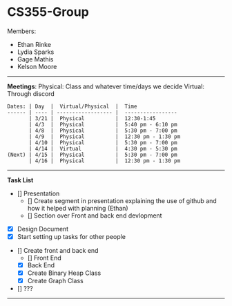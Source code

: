 # CS355-Group
Members: 
   - Ethan Rinke
   - Lydia Sparks
   - Gage Mathis
   - Kelson Moore

---

**Meetings**:
    Physical: Class and whatever time/days we decide
    Virtual: Through discord

    Dates: | Day  |  Virtual/Physical  |  Time
    ------ | ---- | ------------------ |  -----------------
           | 3/21 |  Physical          |  12:30-1:45
           | 4/3  |  Physical          |  5:40 pm - 6:10 pm  
           | 4/8  |  Physical          |  5:30 pm - 7:00 pm
           | 4/9  |  Physical          |  12:30 pm - 1:30 pm
           | 4/10 |  Physical          |  5:30 pm - 7:00 pm
           | 4/14 |  Virtual           |  4:30 pm - 5:30 pm
    (Next) | 4/15 |  Physical          |  5:30 pm - 7:00 pm
           | 4/16 |  Physical          |  12:30 pm - 1:30 pm

---

**Task List**

- [] Presentation
   - [] Create segment in presentation explaining the use of github and how it helped with planning (Ethan)
   - [] Section over Front and back end devlopment
- [X]  Design Document
- [X]  Start setting up tasks for other people
- []   Create front and back end
   - [] Front End
   - [X] Back End
   - [X] Create Binary Heap Class
   - [X] Create Graph Class
- []   ???

---
